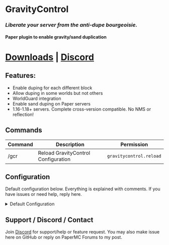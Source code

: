 # GravityControl

### ***Liberate your server from the anti-dupe bourgeoisie.***

#### Paper plugin to enable gravity/sand duplication

# [Downloads](https://dev.bukkit.org/projects/gravity-control) | [Discord](https://discord.gg/TNvq9y7esy)

## **Features:**

* Enable duping for each different block
* Allow duping in some worlds but not others
* WorldGuard integration
* Enable sand duping on Paper servers
* 1.16-1.18+ servers. Complete cross-version compatible. No NMS or reflection!

## **Commands**

| Command | Description                         | Permission              |
|---------|-------------------------------------|-------------------------|
| /gcr    | Reload GravityControl Configuration | `gravitycontrol.reload` |

## **Configuration**

Default configuration below. Everything is explained with comments. If you have issues or need help, reply here.

<details>
  <summary>Default Configuration</summary>

  ```yaml
  # Worlds where gravity duplication is enabled.
  # `*` means all worlds.
  # WARNING: World key is used, NOT world name.
  # For example: `minecraft:overworld` rather than `world`.
  worlds:
    - "*"

  # Blocks for which duping is allowed.
  blocks:
    - "sand"
    - "red_sand"
    - "gravel"
    - "anvil"
    - "dragon_egg"
    - "white_concrete_powder"
    - "orange_concrete_powder"
    - "magenta_concrete_powder"
    - "light_blue_concrete_powder"
    - "yellow_concrete_powder"
    - "lime_concrete_powder"
    - "pink_concrete_powder"
    - "gray_concrete_powder"
    - "light_gray_concrete_powder"
    - "cyan_concrete_powder"
    - "purple_concrete_powder"
    - "blue_concrete_powder"
    - "brown_concrete_powder"
    - "green_concrete_powder"
    - "red_concrete_powder"
    - "black_concrete_powder"

  # List of WorldGuard regions where duping is allowed
  # `*` means all regions. Checked based on end portal coordinates.
  regions:
    - "*"

  # If GravityControl should check for updates on startup
  update-checker: true
  ```

</details>

## Support / Discord / Contact

Join [Discord](https://discord.gg/TNvq9y7esy) for support/help or feature request. You may also make issue here on
GitHub or reply on PaperMC Forums to my post.
